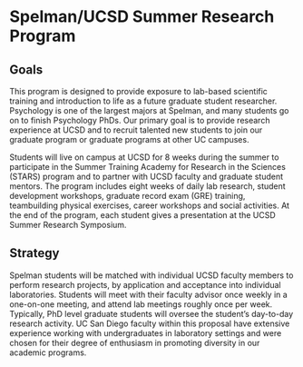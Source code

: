 # Spelman/UCSD Summer Research Program  

## Goals

This program is designed to provide exposure to lab-based scientific training and introduction to life as a future graduate student researcher. Psychology is one of the largest majors at Spelman, and many students go on to finish Psychology PhDs. Our primary goal is to provide research experience at UCSD and to recruit talented new students to join our graduate program or graduate programs at other UC campuses. 

Students will live on campus at UCSD for 8 weeks during the summer to participate in the Summer Training Academy for Research in the Sciences (STARS) program and to partner with UCSD faculty and graduate student mentors. The program includes eight weeks of daily lab research, student development workshops, graduate record exam (GRE) training, teambuilding physical exercises, career workshops and social activities. At the end of the program, each student gives a presentation at the UCSD Summer Research Symposium.

## Strategy

Spelman students will be matched with individual UCSD faculty members to perform research projects, by application and acceptance into individual laboratories. Students will meet with their faculty advisor once weekly in a one-on-one meeting, and attend lab meetings roughly once per week. Typically, PhD level graduate students will oversee the student’s day-to-day research activity. UC San Diego faculty within this proposal have extensive experience working with undergraduates in laboratory settings and were chosen for their degree of enthusiasm in promoting diversity in our academic programs.




  

